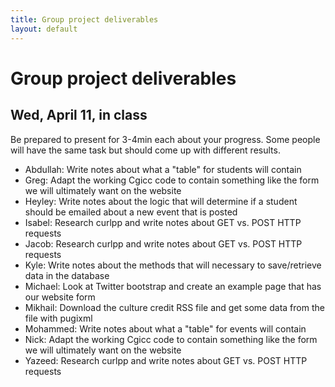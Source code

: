 ```yaml
---
title: Group project deliverables
layout: default
---
```


# Group project deliverables

## Wed, April 11, in class

Be prepared to present for 3-4min each about your progress. Some people will have the same task but should come up with different results.

- Abdullah: Write notes about what a "table" for students will contain
- Greg: Adapt the working Cgicc code to contain something like the form we will ultimately want on the website
- Heyley: Write notes about the logic that will determine if a student should be emailed about a new event that is posted
- Isabel: Research curlpp and write notes about GET vs. POST HTTP requests
- Jacob: Research curlpp and write notes about GET vs. POST HTTP requests
- Kyle: Write notes about the methods that will necessary to save/retrieve data in the database
- Michael: Look at Twitter bootstrap and create an example page that has our website form
- Mikhail: Download the culture credit RSS file and get some data from the file with pugixml
- Mohammed: Write notes about what a "table" for events will contain
- Nick: Adapt the working Cgicc code to contain something like the form we will ultimately want on the website
- Yazeed: Research curlpp and write notes about GET vs. POST HTTP requests 

